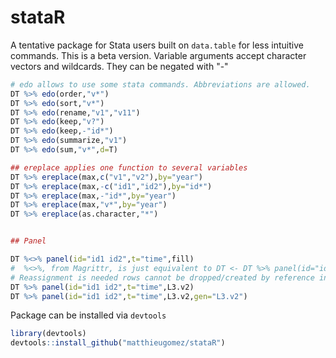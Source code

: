 stataR
======

A tentative package for Stata users built on `data.table`
for less intuitive commands. This is a beta version. Variable arguments accept character vectors and wildcards. They can be negated with "-"

````R
# edo allows to use some stata commands. Abbreviations are allowed.
DT %>% edo(order,"v*")
DT %>% edo(sort,"v*")
DT %>% edo(rename,"v1","v11")
DT %>% edo(keep,"v?")
DT %>% edo(keep,-"id*")
DT %>% edo(summarize,"v1")
DT %>% edo(sum,"v*",d=T)

## ereplace applies one function to several variables
DT %>% ereplace(max,c("v1","v2"),by="year")
DT %>% ereplace(max,-c("id1","id2"),by="id*")
DT %>% ereplace(max,-"id*",by="year")
DT %>% ereplace(max,"v*",by="year")
DT %>% ereplace(as.character,"*")


## Panel

DT %<>% panel(id="id1 id2",t="time",fill)
#  %<>%, from Magrittr, is just equivalent to DT <- DT %>% panel(id="id1 id2",t="time",fill)
# Reassignment is needed rows cannot be dropped/created by reference in data.table (for now)
DT %>% panel(id="id1 id2",t="time",L3.v2)
DT %>% panel(id="id1 id2",t="time",L3.v2,gen="L3.v2")
````



Package can be installed via `devtools`

````R
library(devtools)
devtools::install_github("matthieugomez/stataR")
````
